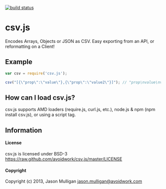 [![build status](https://secure.travis-ci.org/avoidwork/csv.js.png)](http://travis-ci.org/avoidwork/csv.js)
# csv.js

Encodes Arrays, Objects or JSON as CSV. Easy exporting from an API, or reformatting on a Client!

## Example

```javascript
var csv = require('csv.js');

csv("[{\"prop\":\"value\"},{\"prop\":\"value2\"}]"); // "prop\nvalue\nvalue2"
```

## How can I load csv.js?

csv.js supports AMD loaders (require.js, curl.js, etc.), node.js & npm (npm install csv.js), or using a script tag.

## Information

#### License

csv.js is licensed under BSD-3 https://raw.github.com/avoidwork/csv.js/master/LICENSE

#### Copyright

Copyright (c) 2013, Jason Mulligan <jason.mulligan@avoidwork.com>
